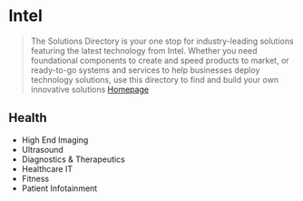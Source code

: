 # Intel

> The Solutions Directory is your one stop for industry-leading solutions featuring the latest technology from Intel. Whether you need foundational components to create and speed products to market, or ready-to-go systems and services to help businesses deploy technology solutions, use this directory to find and build your own innovative solutions [Homepage](https://solutionsdirectory.intel.com/)

## Health

- High End Imaging
- Ultrasound
- Diagnostics & Therapeutics
- Healthcare IT
- Fitness
- Patient Infotainment
